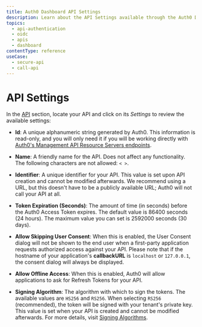 ```yaml
---
title: Auth0 Dashboard API Settings
description: Learn about the API Settings available through the Auth0 Dashboard.
topics:
  - api-authentication
  - oidc
  - apis
  - dashboard
contentType: reference
useCase:
  - secure-api
  - call-api
---
```


# API Settings

In the [API](${manage_url}/#/apis) section, locate your API and click on its *Settings* to review the available settings:

- **Id**: A unique alphanumeric string generated by Auth0. This information is read-only, and you will only need it if you will be working directly with [Auth0's Management API Resource Servers endpoints](/api/management/v2#!/Resource_Servers/get_resource_servers_by_id).

- **Name**: A friendly name for the API. Does not affect any functionality. The following characters are not allowed: `< >`.

- **Identifier**: A unique identifier for your API. This value is set upon API creation and cannot be modified afterwards. We recommend using a URL, but this doesn't have to be a publicly available URL; Auth0 will not call your API at all.

- **Token Expiration (Seconds)**: The amount of time (in seconds) before the Auth0 Access Token expires. The default value is 86400 seconds (24 hours). The maximum value you can set is 2592000 seconds (30 days).

- **Allow Skipping User Consent**: When this is enabled, the User Consent dialog will not be shown to the end user when a first-party application requests authorized access against your API. Please note that if the hostname of your application's **callbackURL** is `localhost` or `127.0.0.1`, the consent dialog will always be displayed.

- **Allow Offline Access**: When this is enabled, Auth0 will allow applications to ask for Refresh Tokens for your API.

- **Signing Algorithm**: The algorithm with which to sign the tokens. The available values are `HS256` and `RS256`. When selecting `RS256` (recommended), the token will be signed with your tenant's private key. This value is set when your API is created and cannot be modified afterwards. For more details, visit [Signing Algorithms](/api-auth/concepts/signing-algorithms).
